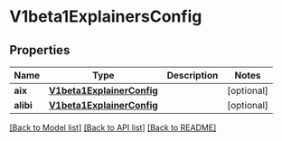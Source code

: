# V1beta1ExplainersConfig

## Properties
Name | Type | Description | Notes
------------ | ------------- | ------------- | -------------
**aix** | [**V1beta1ExplainerConfig**](V1beta1ExplainerConfig.md) |  | [optional] 
**alibi** | [**V1beta1ExplainerConfig**](V1beta1ExplainerConfig.md) |  | [optional] 

[[Back to Model list]](../README.md#documentation-for-models) [[Back to API list]](../README.md#documentation-for-api-endpoints) [[Back to README]](../README.md)


